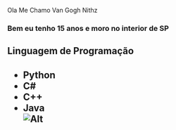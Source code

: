 Ola Me Chamo Van Gogh Nithz <h3>

Bem eu tenho 15 anos e moro no interior de SP <h2>
Linguagem de Programação <h2>
* Python  
* C#
* C++
* Java   
![Alt](https://github.githubassets.com/images/modules/profile/profile-first-repo-dark.svg)


